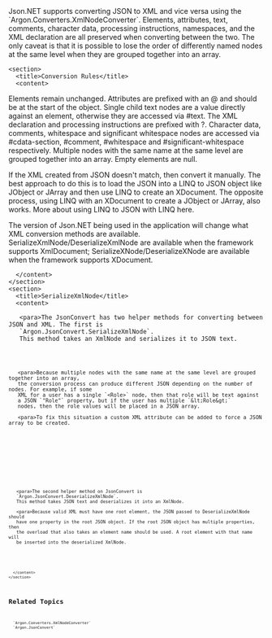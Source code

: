 <?xml version="1.0" encoding="utf-8"?>
<topic id="ConvertingJSONandXML" revisionNumber="1">
  <developerConceptualDocument xmlns="http://ddue.schemas.microsoft.com/authoring/2003/5" xmlns:xlink="http://www.w3.org/1999/xlink">Json.NET supports converting JSON to XML and vice versa using the
      `Argon.Converters.XmlNodeConverter`.
      <para>Elements, attributes, text, comments, character data, processing instructions,
      namespaces, and the XML declaration are all preserved when converting between the two. The
      only caveat is that it is possible to lose the order of differently named nodes at the
      same level when they are grouped together into an array.

    <section>
      <title>Conversion Rules</title>
      <content>
   
<list class="bullet">
  <listItem><para>Elements remain unchanged.</listItem>
  <listItem><para>Attributes are prefixed with an @ and should be at the start of the object.</listItem>
  <listItem><para>Single child text nodes are a value directly against an element, otherwise they are accessed via #text.</listItem>
  <listItem><para>The XML declaration and processing instructions are prefixed with ?.</listItem>
  <listItem><para>Character data, comments, whitespace and significant whitespace nodes are accessed via
  #cdata-section, #comment, #whitespace and #significant-whitespace respectively.</listItem>
  <listItem><para>Multiple nodes with the same name at the same level are grouped together into an array.</listItem>
  <listItem><para>Empty elements are null.</listItem>
</list>

<para>If the XML created from JSON doesn't match, then convert it manually.
The best approach to do this is to load the JSON into a LINQ to JSON object like JObject or JArray and then use LINQ to create
an XDocument. The opposite process, using LINQ with an XDocument to create a JObject or JArray, also works.
More about using LINQ to JSON with LINQ <link xlink:href="QueryingLINQtoJSON">here</link>.

<alert class="note">
  <para>The version of Json.NET being used in the application will change what XML conversion methods are available.
  SerializeXmlNode/DeserializeXmlNode are available when the framework supports XmlDocument;
  SerializeXNode/DeserializeXNode are available when the framework supports XDocument.
</alert>

      </content>
    </section>
    <section>
      <title>SerializeXmlNode</title>
      <content>
   
       <para>The JsonConvert has two helper methods for converting between JSON and XML. The first is
       `Argon.JsonConvert.SerializeXmlNode`.
       This method takes an XmlNode and serializes it to JSON text.

<code lang="cs" source="..\Src\Tests\Documentation\ConvertingJsonAndXmlTests.cs" region="SerializeXmlNode" title="Converting XML to JSON with SerializeXmlNode" />

       <para>Because multiple nodes with the same name at the same level are grouped together into an array,
       the conversion process can produce different JSON depending on the number of nodes. For example, if some
       XML for a user has a single `<Role>` node, then that role will be text against
       a JSON `"Role"` property, but if the user has multiple `&lt;Role&gt;`
       nodes, then the role values will be placed in a JSON array.
       
       <para>To fix this situation a custom XML attribute can be added to force a JSON array to be created.

<code lang="cs" source="..\Src\Tests\Documentation\ConvertingJsonAndXmlTests.cs" region="ForceJsonArray" title="Attribute to Force a JSON Array" />
    </content>
    </section>
    <section>
      <title>DeserializeXmlNode</title>
      <content>
   
       <para>The second helper method on JsonConvert is
       `Argon.JsonConvert.DeserializeXmlNode`.
       This method takes JSON text and deserializes it into an XmlNode.
   
       <para>Because valid XML must have one root element, the JSON passed to DeserializeXmlNode should
       have one property in the root JSON object. If the root JSON object has multiple properties, then
       the overload that also takes an element name should be used. A root element with that name will
       be inserted into the deserialized XmlNode.

<code lang="cs" source="..\Src\Tests\Documentation\ConvertingJsonAndXmlTests.cs" region="DeserializeXmlNode" title="Converting JSON to XML with DeserializeXmlNode" />

      </content>
    </section>


## Related Topics
      `Argon.Converters.XmlNodeConverter`
      `Argon.JsonConvert`